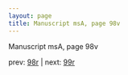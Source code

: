 ```yaml
---
layout: page
title: Manuscript msA, page 98v
---
```


Manuscript msA, page 98v

prev:  [98r](../98r) | next:  [99r](../99r)